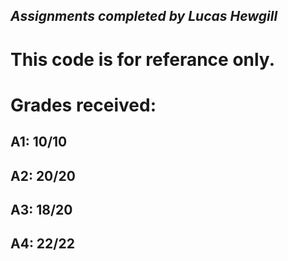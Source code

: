 ## ___Assignments completed by Lucas Hewgill___

# This code is for referance only.

# Grades received:

## A1: 10/10
## A2: 20/20
## A3: 18/20
## A4: 22/22
